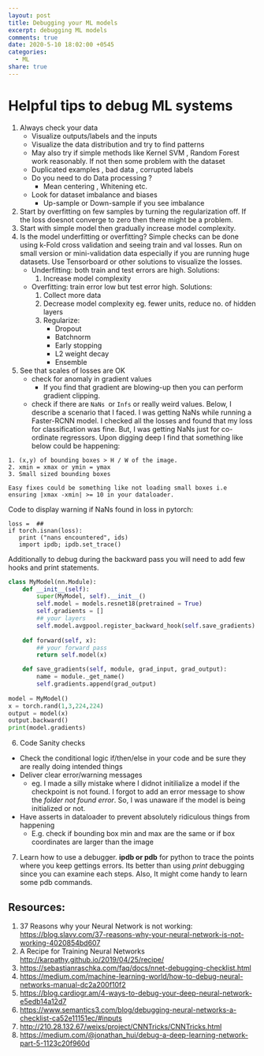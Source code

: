 ```yaml
---
layout: post
title: Debugging your ML models
excerpt: debugging ML models
comments: true
date: 2020-5-10 18:02:00 +0545
categories:
  - ML
share: true
---
```

# Helpful tips to debug ML systems

1. Always check your data
   - Visualize outputs/labels  and the  inputs
   - Visualize the data distribution and try to find patterns
   - May also try if simple methods like  Kernel SVM , Random Forest work reasonably. If not then some problem with the dataset
   - Duplicated examples , bad data , corrupted labels
   - Do you need to do Data processing ?
     - Mean centering , Whitening etc.
   - Look for dataset imbalance and biases
     - Up-sample or Down-sample if you see imbalance
2. Start by overfitting on few samples by turning the regularization off. If the loss doesnot converge to zero then there  might be a problem.
3. Start with simple model then gradually increase model complexity.
4. Is the model underfitting or overfitting?  Simple checks can be done using k-Fold cross validation and seeing train and val losses. Run on small version or mini-validation data especially if you are running huge datasets. Use Tensorboard or other solutions to visualize the  losses.
   - Underfitting: both train and test errors are high. Solutions:
     1. Increase model complexity
   - Overfitting: train error low but test error high. Solutions:
     1. Collect more data
     2. Decrease model complexity eg. fewer units, reduce no. of  hidden layers
     3. Regularize:
        - Dropout 
        - Batchnorm 
        - Early stopping 
        - L2 weight decay
        - Ensemble
5. See that scales of losses are OK
   - check for anomaly in gradient values
     -  If you find that gradient are blowing-up then you can perform gradient clipping.
   - check if there are `NaNs `or `Infs` or really weird values. Below, I describe a scenario that I faced. I was getting  NaNs  while running a Faster-RCNN model. I checked all the losses and found that my loss for classification was fine. But, I was getting NaNs just for co-ordinate regressors. Upon digging deep I find that  something like below could be happening:

``` @super-wcg
1. (x,y) of bounding boxes > H / W of the image. 
2. xmin = xmax or ymin = ymax
3. Small sized bounding boxes

Easy fixes could be something like not loading small boxes i.e ensuring |xmax -xmin| >= 10 in your dataloader. 
```
Code to display warning if NaNs found in loss in pytorch:
```
loss =  ##
if torch.isnan(loss):
   print ("nans encountered", ids)
   import ipdb; ipdb.set_trace()
```

Additionally to debug during  the backward pass you will need to add few hooks and print statements.

```python
class MyModel(nn.Module):
	def __init__(self):
		super(MyModel, self).__init__()
		self.model = models.resnet18(pretrained = True)
		self.gradients = []
		## your layers
		self.model.avgpool.register_backward_hook(self.save_gradients)
		
	def forward(self, x):
		## your forward pass
		return self.model(x)

	def save_gradients(self, module, grad_input, grad_output):
		name = module._get_name()
		self.gradients.append(grad_output)
		
model = MyModel()
x = torch.rand(1,3,224,224)
output = model(x)
output.backward()
print(model.gradients)
```


6. Code Sanity checks 

- Check the conditional logic if/then/else in your code  and be sure they are really doing intended things
- Deliver clear error/warning messages 
  - eg. I made a silly mistake where I didnot initilialize a model if the checkpoint is not found. I forgot to add an error message to show the  *folder not found  error*. So, I was unaware if the model is being initialized or not.
- Have asserts in dataloader to prevent  absolutely ridiculous things from happening
  - E.g. check if bounding box min and max are the same or if  box coordinates are larger than the  image
  
7. Learn how to use a debugger.  **ipdb or pdb**  for python to trace the points where you keep gettings errors. Its better than using *print* debugging since you can examine each steps. Also, It might come handy to learn some pdb commands.



##  Resources: 

1. 37 Reasons why your Neural Network is not working: https://blog.slavv.com/37-reasons-why-your-neural-network-is-not-working-4020854bd607 
2. A Recipe for Training Neural Networks http://karpathy.github.io/2019/04/25/recipe/
3. https://sebastianraschka.com/faq/docs/nnet-debugging-checklist.html
4. https://medium.com/machine-learning-world/how-to-debug-neural-networks-manual-dc2a200f10f2
5. https://blog.cardiogr.am/4-ways-to-debug-your-deep-neural-network-e5edb14a12d7
6. https://www.semantics3.com/blog/debugging-neural-networks-a-checklist-ca52e11151ec/#inputs
7. http://210.28.132.67/weixs/project/CNNTricks/CNNTricks.html
8. https://medium.com/@jonathan_hui/debug-a-deep-learning-network-part-5-1123c20f960d